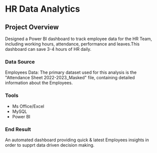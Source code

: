 # HR Data Analytics

## Project Overview

Designed a Power BI dashboard to track employee data for the HR Team, including working hours, attendance, performance and leaves.This dashboard can save 3-4 hours of HR daily. 

### Data Source

Employees Data: The primary dataset used for this analysis is the "Attendance Sheet 2022-2023_Masked" file, containing detailed information about the Employees.

### Tools

- Ms Office/Excel
- MySQL
- Power BI

### End Result 

An automated dashboard providing quick & latest Employees insights in order to supprt data driven decision making.

